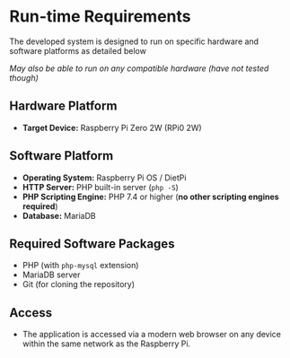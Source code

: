 # Run-time Requirements

The developed system is designed to run on specific hardware and software platforms as detailed below

*May also be able to run on any compatible hardware (have not tested though)*

## Hardware Platform

- **Target Device:** Raspberry Pi Zero 2W (RPi0 2W)

## Software Platform

- **Operating System:** Raspberry Pi OS / DietPi
- **HTTP Server:** PHP built-in server (`php -S`)
- **PHP Scripting Engine:** PHP 7.4 or higher (**no other scripting engines required**)
- **Database:** MariaDB

## Required Software Packages

- PHP (with `php-mysql` extension)
- MariaDB server
- Git (for cloning the repository)

## Access

- The application is accessed via a modern web browser on any device within the same network as the Raspberry Pi.
